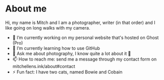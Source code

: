 # About me
Hi, my name is Mitch and I am a photographer, writer (in that order) and I like going on long walks with my camera.

- 🔭 I’m currently working on my personal website that's hosted on Ghost (Pro)
- 🌱 I’m currently learning how to use GitHub
- 💬 Ask me about photography, I know quite a lot about it 🙂
- 📫 How to reach me: send me a message through my contact form on mitchellens.ink/about#contact
- ⚡ Fun fact: I have two cats, named Bowie and Cobain
